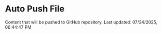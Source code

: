 # Auto Push File

Content that will be pushed to GitHub repository.
Last updated: 07/24/2025, 06:44:47 PM
